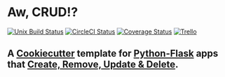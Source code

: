 # Aw, CRUD!?

[![Unix Build Status](https://img.shields.io/travis/hoytnix/hoyt.io/master.svg)](https://travis-ci.org/hoytnix/hoyt.io) [![CircleCI Status](https://circleci.com/gh/hoytnix/hoyt.io.svg?style=shield&circle-token=:circle-token)](https://circleci.com/gh/hoytnix/hoyt.io) [![Coverage Status](https://img.shields.io/coveralls/hoytnix/hoyt.io/master.svg)](https://coveralls.io/r/hoytnix/hoyt.io) [![Trello](https://img.shields.io/badge/Trello-Hoyt.IO-blue.svg)](https://trello.com/b/LmWXMnZp)

## A [Cookiecutter](https://www.cookiecutter.io/) template for [Python-Flask](https://flask.palletsprojects.com/en/3.0.x/) apps that [Create, Remove, Update & Delete](https://en.m.wikipedia.org/wiki/Create,_read,_update_and_delete).
